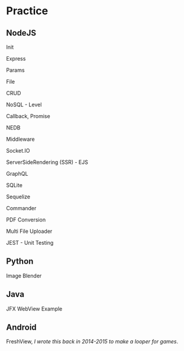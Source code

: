 # Practice


## NodeJS


Init

Express

Params

File

CRUD

NoSQL - Level

Callback, Promise

NEDB

Middleware

Socket.IO

ServerSideRendering (SSR) - EJS

GraphQL

SQLite

Sequelize

Commander

PDF Conversion

Multi File Uploader

JEST - Unit Testing

## Python

Image Blender

## Java

JFX WebView Example

## Android

FreshView, *I wrote this back in 2014-2015 to make a looper for games*.
